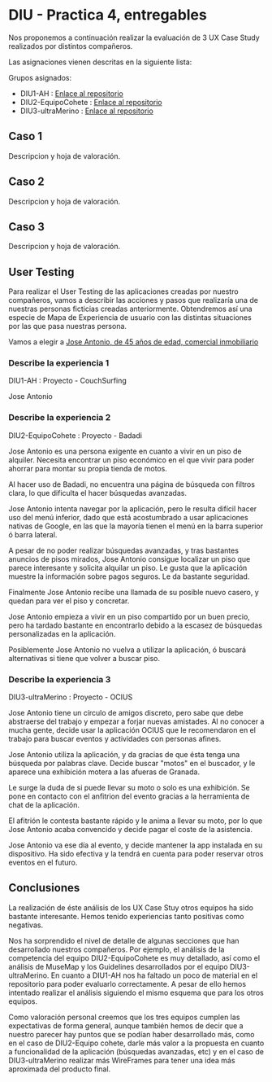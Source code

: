 # DIU - Practica 4, entregables

Nos proponemos a continuación realizar la evaluación de 3 UX Case Study realizados por distintos compañeros.

Las asignaciones vienen descritas en la siguiente lista:

Grupos asignados:

* DIU1-AH : [Enlace al repositorio](https://github.com/antoniohenriques/DIU20)
* DIU2-EquipoCohete : [Enlace al repositorio](https://github.com/Leamsy/DIU20)
* DIU3-ultraMerino : [Enlace al repositorio](https://github.com/merino25/DIU20)


## Caso 1

Descripcion y hoja de valoración.    


## Caso 2

Descripcion y hoja de valoración.  


## Caso 3

Descripcion y hoja de valoración.   

## User Testing

Para realizar el User Testing de las aplicaciones creadas por nuestro compañeros, vamos a describir las acciones y pasos que realizaría una de nuestras personas ficticias creadas anteriormente. Obtendremos así una especie de Mapa de Experiencia de usuario con las distintas situaciones por las que pasa nuestras persona.

Vamos a elegir a [Jose Antonio, de 45 años de edad, comercial inmobiliario](../P1/personas-journey/personajose.png)  


### Describe la experiencia 1

DIU1-AH : Proyecto - CouchSurfing

Jose Antonio 


### Describe la experiencia 2


DIU2-EquipoCohete : Proyecto - Badadi

Jose Antonio es una persona exigente en cuanto a vivir en un piso de alquiler. Necesita encontrar un piso económico en el que vivir para poder ahorrar para montar su propia tienda de motos.

Al hacer uso de Badadi, no encuentra una página de búsqueda con filtros clara, lo que dificulta el hacer búsquedas avanzadas. 

Jose Antonio intenta navegar por la aplicación, pero le resulta difícil hacer uso del menú inferior, dado que está acostumbrado a usar aplicaciones nativas de Google, en las que la mayoría tienen el menú en la barra superior ó barra lateral.

A pesar de no poder realizar búsquedas avanzadas, y tras bastantes anuncios de pisos mirados, Jose Antonio consigue localizar un piso que parece interesante y solicita alquilar un piso. Le gusta que la aplicación muestre la información sobre pagos seguros. Le da bastante seguridad.

Finalmente Jose Antonio recibe una llamada de su posible nuevo casero, y quedan para ver el piso y concretar. 

Jose Antonio empieza a vivir en un piso compartido por un buen precio, pero ha tardado bastante en encontrarlo debido a la escasez de búsquedas personalizadas en la aplicación. 

Posiblemente Jose Antonio no vuelva a utilizar la aplicación, ó buscará alternativas si tiene que volver a buscar piso. 


### Describe la experiencia 3

DIU3-ultraMerino : Proyecto - OCIUS

Jose Antonio tiene un círculo de amigos discreto, pero sabe que debe abstraerse del trabajo y empezar a forjar nuevas amistades. Al no conocer a mucha gente, decide usar la aplicación OCIUS que le recomendaron en el trabajo para buscar eventos y actividades con personas afines. 

Jose Antonio utiliza la aplicación, y da gracias de que ésta tenga una búsqueda por palabras clave. Decide buscar "motos" en el buscador, y le aparece una exhibición motera a las afueras de Granada. 

Le surge la duda de si puede llevar su moto o solo es una exhibición. Se pone en contacto con el anfitrion del evento gracias a la herramienta de chat de la aplicación. 

El afitrión le contesta bastante rápido y le anima a llevar su moto, por lo que Jose Antonio acaba convencido y decide pagar el coste de la asistencia. 

Jose Antonio va ese día al evento, y decide mantener la app instalada en su dispositivo. Ha sido efectiva y la tendrá en cuenta para poder reservar otros eventos en el futuro.



## Conclusiones


La realización de éste análisis de los UX Case Stuy otros equipos ha sido bastante interesante. Hemos tenido experiencias tanto positivas como negativas. 

Nos ha sorprendido el nivel de detalle de algunas secciones que han desarrollado nuestros compañeros. 
Por ejemplo, el análisis de la competencia del equipo DIU2-EquipoCohete es muy detallado, así como el análisis de MuseMap y los Guidelines desarrollados por el equipo DIU3-ultraMerino. En cuanto a DIU1-AH nos ha faltado un poco de material en el repositorio para poder evaluarlo correctamente. A pesar de ello hemos intentado realizar el análisis siguiendo el mismo esquema que para los otros equipos.

Como valoración personal creemos que los tres equipos cumplen las expectativas de forma general, aunque también hemos de decir que a nuestro parecer hay puntos que se podían haber desarrollado más, como en el caso de DIU2-Equipo cohete, darle más valor a la propuesta en cuanto a funcionalidad de la aplicación (búsquedas avanzadas, etc) y en el caso de DIU3-ultraMerino realizar más WireFrames para tener una idea más aproximada del producto final.



